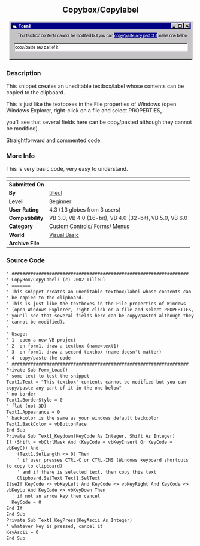 ﻿<div align="center">

## Copybox/Copylabel

<img src="PIC200211165154416.gif">
</div>

### Description

This snippet creates an uneditable textbox/label whose contents can be copied to the clipboard.

This is just like the textboxes in the File properties of Windows (open Windows Explorer, right-click on a file and select PROPERTIES,

you'll see that several fields here can be copy/pasted although they cannot be modified).

Straightforward and commented code.
 
### More Info
 
This is very basic code, very easy to understand.


<span>             |<span>
---                |---
**Submitted On**   |
**By**             |[tilleul](https://github.com/Planet-Source-Code/PSCIndex/blob/master/ByAuthor/tilleul.md)
**Level**          |Beginner
**User Rating**    |4.3 (13 globes from 3 users)
**Compatibility**  |VB 3\.0, VB 4\.0 \(16\-bit\), VB 4\.0 \(32\-bit\), VB 5\.0, VB 6\.0
**Category**       |[Custom Controls/ Forms/  Menus](https://github.com/Planet-Source-Code/PSCIndex/blob/master/ByCategory/custom-controls-forms-menus__1-4.md)
**World**          |[Visual Basic](https://github.com/Planet-Source-Code/PSCIndex/blob/master/ByWorld/visual-basic.md)
**Archive File**   |[](https://github.com/Planet-Source-Code/tilleul-copybox-copylabel__1-30686/archive/master.zip)





### Source Code

```
' ##################################################################
' CopyBox/CopyLabel: (c) 2002 Tilleul
' =======
' This snippet creates an uneditable textbox/label whose contents can
' be copied to the clipboard.
' This is just like the textboxes in the File properties of Windows
' (open Windows Explorer, right-click on a file and select PROPERTIES,
' you'll see that several fields here can be copy/pasted although they
' cannot be modified).
'
' Usage:
' 1- open a new VB project
' 2- on form1, draw a textbox (name=text1)
' 3- on form1, draw a second textbox (name doesn't matter)
' 4- copy/paste the code
' ##################################################################
Private Sub Form_Load()
' some text to test the snippet
Text1.Text = "This textbox' contents cannot be modified but you can copy/paste any part of it in the one below"
' no border
Text1.BorderStyle = 0
' flat (not 3D)
Text1.Appearance = 0
' backcolor is the same as your windows default backcolor
Text1.BackColor = vbButtonFace
End Sub
Private Sub Text1_Keydown(KeyCode As Integer, Shift As Integer)
If (Shift = vbCtrlMask And (KeyCode = vbKeyInsert Or KeyCode = vbKeyC)) And _
    (Text1.SelLength <> 0) Then
    ' if user presses CTRL-C or CTRL-INS (Windows keyboard shortcuts to copy to clipboard)
    ' and if there is selected text, then copy this text
    Clipboard.SetText Text1.SelText
ElseIf KeyCode <> vbKeyLeft And KeyCode <> vbKeyRight And KeyCode <> vbKeyUp And KeyCode <> vbKeyDown Then
  ' if not an arrow key then cancel
  KeyCode = 0
End If
End Sub
Private Sub Text1_KeyPress(KeyAscii As Integer)
' whatever key is pressed, cancel it
KeyAscii = 0
End Sub
```

